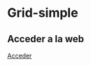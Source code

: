 # Grid-simple

## Acceder a la web

<a href="https://tripleyei.github.io/flexbox-simple/"> Acceder</a>
